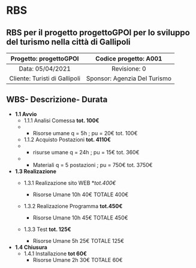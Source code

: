 # RBS
## RBS per il progetto progettoGPOI per lo sviluppo del turismo nella città di Gallipoli

| Progetto: progettoGPOI | Codice progetto: A001 |
| :----: | :----: |
| Data: 05/04/2021  | Revisione: 0 |
| Cliente: Turisti di Gallipoli | Sponsor: Agenzia Del Turismo  |

## **WBS**- **Descrizione**- **Durata**
  * **1.1 Avvio**
     * 1.1.1 Analisi Comessa  **tot. 100€**
     * - Risorse umane q = 5h ; pu = 20€   tot. 100€
     * 1.1.2 Acquisto Postazioni   **tot. 4110€**   
     * - risurse umane q = 24h ; pu = 15€   tot. 360€
     * - Materiali q = 5 postazioni ; pu = 750€   tot. 3750€    
  * **1.3 Realizazione**
       * 1.3.1 Realizazione sito WEB  **tot.400€* 
          * Risorse Umane 10h 40€ TOTALE 400€
          
     * 1.3.2 Realizazione Programma **tot.450€**
        *   Risorse Umane 10h 45€ TOTALE 450€
       
      * 1.3.3 Test **tot. 125€**
        * Risorse Umane 5h 25€ TOTALE 125€ 
* **1.4 Chiusura**
     * 1.4.1  Installazione **tot 60€**
          * Risorse Umane 2h 30€ TOTALE 60€  
